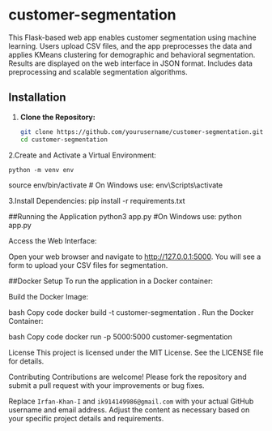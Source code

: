 # customer-segmentation
This Flask-based web app enables customer segmentation using machine learning. Users upload CSV files, and the app preprocesses the data and applies KMeans clustering for demographic and behavioral segmentation. Results are displayed on the web interface in JSON format. Includes data preprocessing and scalable segmentation algorithms.


## Installation

1. **Clone the Repository:**

   ```bash
   git clone https://github.com/yourusername/customer-segmentation.git
   cd customer-segmentation
2.Create and Activate a Virtual Environment:

    python -m venv env
source env/bin/activate  # On Windows use: env\Scripts\activate

3.Install Dependencies:
    pip install -r requirements.txt
    
##Running the Application
python3 app.py #On Windows use: python app.py

Access the Web Interface:

Open your web browser and navigate to http://127.0.0.1:5000. You will see a form to upload your CSV files for segmentation.

##Docker Setup
To run the application in a Docker container:

Build the Docker Image:

bash
Copy code
docker build -t customer-segmentation .
Run the Docker Container:

bash
Copy code
docker run -p 5000:5000 customer-segmentation

License
This project is licensed under the MIT License. See the LICENSE file for details.

Contributing
Contributions are welcome! Please fork the repository and submit a pull request with your improvements or bug fixes.



Replace `Irfan-Khan-I` and `ik914149986@gmail.com` with your actual GitHub username and email address. Adjust the content as necessary based on your specific project details and requirements.



